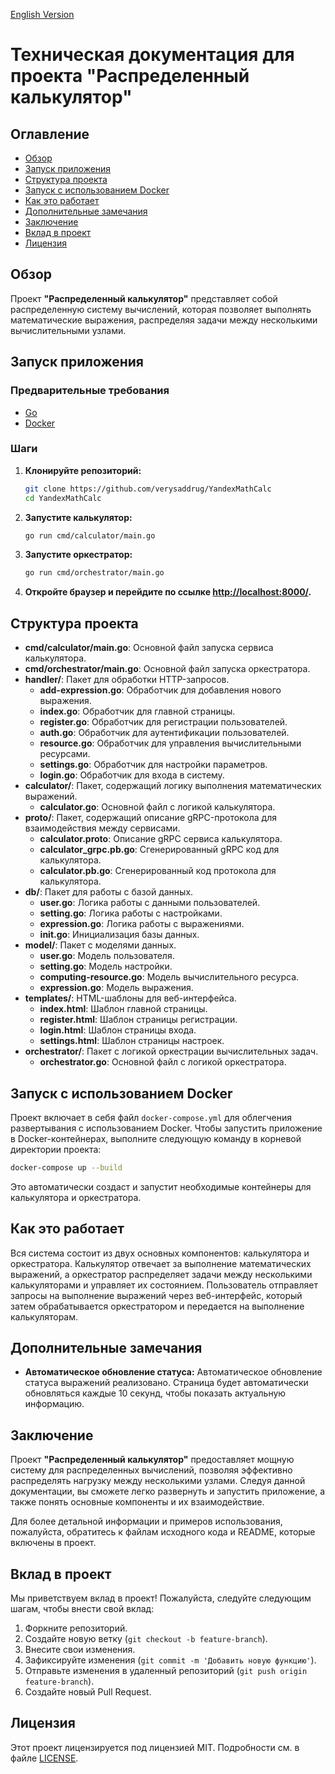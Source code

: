 [English Version](README_ENG.md)

# Техническая документация для проекта "Распределенный калькулятор"

## Оглавление

- [Обзор](#обзор)
- [Запуск приложения](#запуск-приложения)
- [Структура проекта](#структура-проекта)
- [Запуск с использованием Docker](#запуск-с-использованием-docker)
- [Как это работает](#как-это-работает)
- [Дополнительные замечания](#дополнительные-замечания)
- [Заключение](#заключение)
- [Вклад в проект](#вклад-в-проект)
- [Лицензия](#лицензия)

## Обзор

Проект **"Распределенный калькулятор"** представляет собой распределенную систему вычислений, которая позволяет выполнять математические выражения, распределяя задачи между несколькими вычислительными узлами.

## Запуск приложения

### Предварительные требования

- [Go](https://golang.org/dl/)
- [Docker](https://www.docker.com/get-started)

### Шаги

1. **Клонируйте репозиторий:**

   ```bash
   git clone https://github.com/verysaddrug/YandexMathCalc
   cd YandexMathCalc
   ```

2. **Запустите калькулятор:**
   ```bash
   go run cmd/calculator/main.go
   ```

3. **Запустите оркестратор:**
   ```bash
   go run cmd/orchestrator/main.go
   ```

4. **Откройте браузер и перейдите по ссылке [http://localhost:8000/](http://localhost:8000/).**


## Структура проекта

- **cmd/calculator/main.go**: Основной файл запуска сервиса калькулятора.
- **cmd/orchestrator/main.go**: Основной файл запуска оркестратора.
- **handler/**: Пакет для обработки HTTP-запросов.
  - **add-expression.go**: Обработчик для добавления нового выражения.
  - **index.go**: Обработчик для главной страницы.
  - **register.go**: Обработчик для регистрации пользователей.
  - **auth.go**: Обработчик для аутентификации пользователей.
  - **resource.go**: Обработчик для управления вычислительными ресурсами.
  - **settings.go**: Обработчик для настройки параметров.
  - **login.go**: Обработчик для входа в систему.
- **calculator/**: Пакет, содержащий логику выполнения математических выражений.
  - **calculator.go**: Основной файл с логикой калькулятора.
- **proto/**: Пакет, содержащий описание gRPC-протокола для взаимодействия между сервисами.
  - **calculator.proto**: Описание gRPC сервиса калькулятора.
  - **calculator_grpc.pb.go**: Сгенерированный gRPC код для калькулятора.
  - **calculator.pb.go**: Сгенерированный код протокола для калькулятора.
- **db/**: Пакет для работы с базой данных.
  - **user.go**: Логика работы с данными пользователей.
  - **setting.go**: Логика работы с настройками.
  - **expression.go**: Логика работы с выражениями.
  - **init.go**: Инициализация базы данных.
- **model/**: Пакет с моделями данных.
  - **user.go**: Модель пользователя.
  - **setting.go**: Модель настройки.
  - **computing-resource.go**: Модель вычислительного ресурса.
  - **expression.go**: Модель выражения.
- **templates/**: HTML-шаблоны для веб-интерфейса.
  - **index.html**: Шаблон главной страницы.
  - **register.html**: Шаблон страницы регистрации.
  - **login.html**: Шаблон страницы входа.
  - **settings.html**: Шаблон страницы настроек.
- **orchestrator/**: Пакет с логикой оркестрации вычислительных задач.
  - **orchestrator.go**: Основной файл с логикой оркестратора.

## Запуск с использованием Docker

Проект включает в себя файл `docker-compose.yml` для облегчения развертывания с использованием Docker. Чтобы запустить приложение в Docker-контейнерах, выполните следующую команду в корневой директории проекта:

```bash
docker-compose up --build
```

Это автоматически создаст и запустит необходимые контейнеры для калькулятора и оркестратора.

## Как это работает

Вся система состоит из двух основных компонентов: калькулятора и оркестратора. Калькулятор отвечает за выполнение математических выражений, а оркестратор распределяет задачи между несколькими калькуляторами и управляет их состоянием. Пользователь отправляет запросы на выполнение выражений через веб-интерфейс, который затем обрабатывается оркестратором и передается на выполнение калькуляторам.

## Дополнительные замечания

- **Автоматическое обновление статуса:** Автоматическое обновление статуса выражений реализовано. Страница будет автоматически обновляться каждые 10 секунд, чтобы показать актуальную информацию.

## Заключение

Проект **"Распределенный калькулятор"** предоставляет мощную систему для распределенных вычислений, позволяя эффективно распределять нагрузку между несколькими узлами. Следуя данной документации, вы сможете легко развернуть и запустить приложение, а также понять основные компоненты и их взаимодействие.

Для более детальной информации и примеров использования, пожалуйста, обратитесь к файлам исходного кода и README, которые включены в проект.

## Вклад в проект

Мы приветствуем вклад в проект! Пожалуйста, следуйте следующим шагам, чтобы внести свой вклад:

1. Форкните репозиторий.
2. Создайте новую ветку (`git checkout -b feature-branch`).
3. Внесите свои изменения.
4. Зафиксируйте изменения (`git commit -m 'Добавить новую функцию'`).
5. Отправьте изменения в удаленный репозиторий (`git push origin feature-branch`).
6. Создайте новый Pull Request.

## Лицензия

Этот проект лицензируется под лицензией MIT. Подробности см. в файле [LICENSE](LICENSE).
